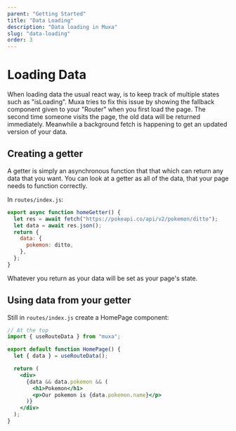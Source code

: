 ```yaml
---
parent: "Getting Started"
title: "Data Loading"
description: "Data loading in Muxa"
slug: "data-loading"
order: 3
---
```


# Loading Data

When loading data the usual react way, is to keep track of multiple states such
as "isLoading". Muxa tries to fix this issue by showing the fallback component
given to your "Router" when you first load the page. The second time someone
visits the page, the old data will be returned immediately. Meanwhile a
background fetch is happening to get an updated version of your data.

## Creating a getter

A getter is simply an asynchronous function that that which can return any data
that you want. You can look at a getter as all of the data, that your page needs
to function correctly.

In `routes/index.js`:

```jsx
export async function homeGetter() {
  let res = await fetch("https://pokeapi.co/api/v2/pokemon/ditto");
  let data = await res.json();
  return {
    data: {
      pokemon: ditto,
    },
  };
}
```

Whatever you return as your data will be set as your page's state.

## Using data from your getter

Still in `routes/index.js` create a HomePage component:

```jsx
// At the top
import { useRouteData } from "muxa";

export default function HomePage() {
  let { data } = useRouteData();

  return (
    <div>
      {data && data.pokemon && (
        <h1>Pokemon</h1>
        <p>Our pokemon is {data.pokemon.name}</p>
      )}
    </div>
  );
}
```
